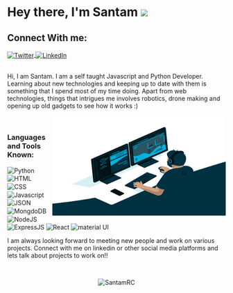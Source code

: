 # Hey there, I'm Santam  <img src="https://media.giphy.com/media/hvRJCLFzcasrR4ia7z/giphy.gif" width="25px">


## Connect With me:

<a href="https://twitter.com/RcSantam">
  <img align="center" alt="Twitter" src="https://img.shields.io/badge/Twitter-1DA1F2?style=for-the-badge&logo=twitter&logoColor=white" />
</a>
<a href="https://www.linkedin.com/in/santam-roy-choudhury-31b37b168/"><img align="center" alt="LinkedIn" src="https://img.shields.io/badge/linkedin-%230077B5.svg?&style=for-the-badge&logo=linkedin&logoColor=white" /></a>
<br/>
<br/>

Hi, I am Santam. I am a self taught Javascript and Python Developer. Learning about new technologies and keeping up to date with them is something that I spend most of my time doing. Apart from web technologies, things that intrigues me involves robotics, drone making and opening up old gadgets to see how it works :)

<img align="right" alt="GIF" src="./code.gif" width="400" height="230" />

<br/>

### Languages and Tools Known:

<img align="center" alt="Python" src="https://img.shields.io/badge/Python-FFD43B?style=for-the-badge&logo=python&logoColor=blue">
<img align="center" alt="HTML" src="https://img.shields.io/badge/HTML5-E34F26?style=for-the-badge&logo=html5&logoColor=white">
<img align="center" alt="CSS" src="https://img.shields.io/badge/CSS3-1572B6?style=for-the-badge&logo=css3&logoColor=white">
<img align="center" alt="Javascript" src="https://img.shields.io/badge/JavaScript-323330?style=for-the-badge&logo=javascript&logoColor=F7DF1E">
<img align="center" alt="JSON" src="https://img.shields.io/badge/json-5E5C5C?style=for-the-badge&logo=json&logoColor=white">
<img align="center" alt="MongdoDB" src="https://img.shields.io/badge/MongoDB-white?style=for-the-badge&logo=mongodb&logoColor=4EA94B">
<img align="center" alt="NodeJS" src="https://img.shields.io/badge/Node.js-339933?style=for-the-badge&logo=nodedotjs&logoColor=white">
<img align="center" alt="ExpressJS" src="https://img.shields.io/badge/Express.js-000000?style=for-the-badge&logo=express&logoColor=white">
<img align="center" alt="React" src="https://img.shields.io/badge/React-20232A?style=for-the-badge&logo=react&logoColor=61DAFB">
<img align="center" alt="material UI" src="https://img.shields.io/badge/Material--UI-0081CB?style=for-the-badge&logo=material-ui&logoColor=white">


<br/>

I am always looking forward to meeting new people and work on various projects. Connect with me on linkedin or other social media platforms and lets talk about projects to work on!!

<br/>

<p align="center" > <img src="https://github-readme-stats.vercel.app/api?username=SantamRC&hide=stars&show_icons=true&theme=tokyonight" alt="SantamRC" /></p>
